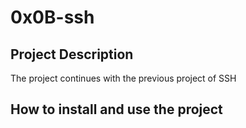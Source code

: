 # 0x0B-ssh

## Project Description 
The project continues with the previous project of SSH

## How to install and use the project 

## 
